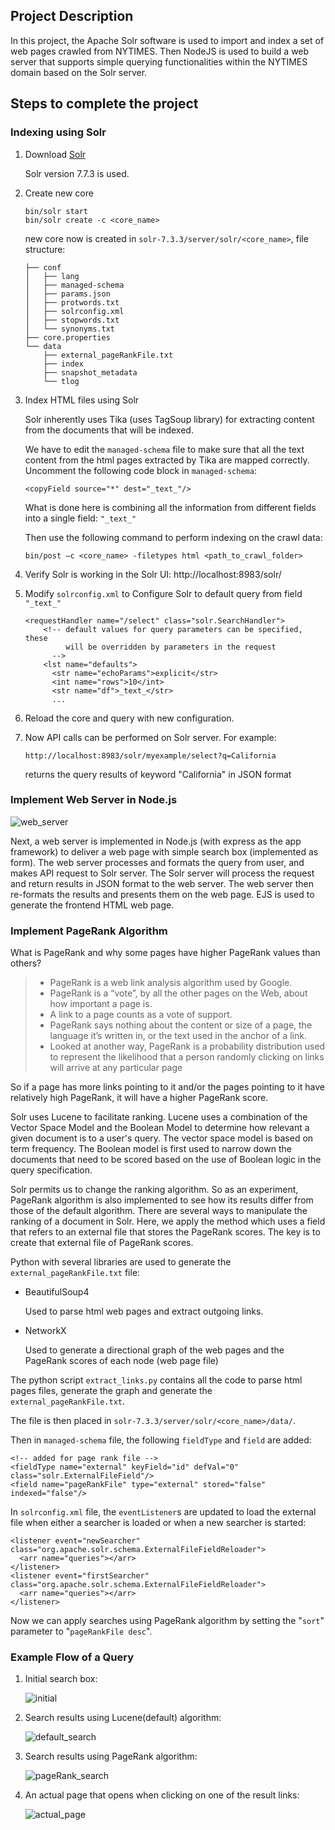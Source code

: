 ## Project Description

In this project, the Apache Solr software is used to import and index a set of web pages crawled from NYTIMES. Then NodeJS is used to build a web server that supports simple querying functionalities within the NYTIMES domain based on the Solr server.

## Steps to complete the project

### Indexing using Solr

1. Download [Solr](https://solr.apache.org/downloads.html)

   Solr version 7.7.3 is used.

2. Create new core

   ````
   bin/solr start
   bin/solr create -c <core_name>
   ````

   new core now is created in `solr-7.3.3/server/solr/<core_name>`, file structure:

   ```
   ├── conf
   │   ├── lang
   │   ├── managed-schema
   │   ├── params.json
   │   ├── protwords.txt
   │   ├── solrconfig.xml
   │   ├── stopwords.txt
   │   └── synonyms.txt
   ├── core.properties
   └── data
       ├── external_pageRankFile.txt
       ├── index
       ├── snapshot_metadata
       └── tlog
   
   ```

3. Index HTML files using Solr

   Solr inherently uses Tika (uses TagSoup library) for extracting content from the documents that will be indexed.

   We have to edit the `managed-schema` file to make sure that all the text content from the html pages extracted by Tika are mapped correctly.  Uncomment the following code block in `managed-schema`:

   ```
   <copyField source="*" dest="_text_"/>
   ```

   What is done here is combining all the information from different fields into a single field: `"_text_"`

   Then use the following command to perform indexing on the crawl data:

   ```
   bin/post –c <core_name> -filetypes html <path_to_crawl_folder>
   ```

4. Verify Solr is working in the Solr UI: http://localhost:8983/solr/

5. Modify `solrconfig.xml` to Configure Solr to default query from field `"_text_"`

   ```
   <requestHandler name="/select" class="solr.SearchHandler">
       <!-- default values for query parameters can be specified, these
            will be overridden by parameters in the request
         -->
       <lst name="defaults">
         <str name="echoParams">explicit</str>
         <int name="rows">10</int>
         <str name="df">_text_</str>
         ...
   ```

6. Reload the core and query with new configuration.

7. Now API calls can be performed on Solr server. For example: 

   ```
   http://localhost:8983/solr/myexample/select?q=California
   ```

   returns the query results of keyword "California" in JSON format



### Implement Web Server in Node.js

![web_server](imgs/web_server.png)

Next, a web server is implemented in Node.js (with express as the app framework) to deliver a web page with simple search box (implemented as form). The web server processes and formats the query from user, and makes API request to Solr server.  The Solr server will process the request and return results in JSON format to the web server. The web server then re-formats the results and presents them on the web page.  EJS is used to generate the frontend HTML web page. 



### Implement PageRank Algorithm

What is PageRank and why some pages have higher PageRank values than others? 

> * PageRank is a web link analysis algorithm used by Google.
> * PageRank is a “vote”, by all the other pages on the Web, about how important a page is.  
> * A link to a page counts as a vote of support.  
> * PageRank says nothing about the content or size of a page, the language it’s written in, or the text used in the anchor of a link.
> * Looked at another way, PageRank is a probability distribution used to represent the likelihood that a person randomly clicking on links will arrive at any particular page  

So if a page has more links pointing to it and/or the pages pointing to it have relatively high PageRank, it will have a higher PageRank score.

Solr uses Lucene to facilitate ranking. Lucene uses a combination of the Vector Space Model and the Boolean Model to determine how relevant a given document is to a user's query. The vector space model is based on term frequency. The Boolean model is first used to narrow down the documents that need to be scored based on the use of Boolean logic in the query specification.  

Solr permits us to change the ranking algorithm.  So as an experiment, PageRank algorithm is also implemented to see how its results differ from those of the default algorithm. There are several ways to manipulate the ranking of a document in Solr. Here, we apply the method which uses a field that refers to an external file that stores the PageRank scores. The key is to create that external file of PageRank scores.

Python with several libraries are used to generate the `external_pageRankFile.txt`  file:

* BeautifulSoup4

  Used to parse html web pages and extract outgoing links.

* NetworkX  

  Used to generate a directional graph of the web pages and the PageRank scores of each node (web page file)

The python script `extract_links.py` contains all the code to parse html pages files, generate the graph and generate the `external_pageRankFile.txt`.

The file is then placed in `solr-7.3.3/server/solr/<core_name>/data/`.

Then in `managed-schema` file, the following `fieldType` and `field` are added:

```
<!-- added for page rank file -->
<fieldType name="external" keyField="id" defVal="0" class="solr.ExternalFileField"/>
<field name="pageRankFile" type="external" stored="false" indexed="false"/>
```

In `solrconfig.xml` file, the `eventListener`s are updated to load the external file when either a searcher is loaded or when a new searcher is started:

    <listener event="newSearcher" class="org.apache.solr.schema.ExternalFileFieldReloader">
      <arr name="queries"></arr>
    </listener>
    <listener event="firstSearcher" class="org.apache.solr.schema.ExternalFileFieldReloader">
      <arr name="queries"></arr>
    </listener>

Now we can apply searches using PageRank algorithm by setting the "`sort`" parameter to "`pageRankFile desc`".



### Example Flow of a Query

1. Initial search box:

   ![initial](imgs/initial.png)

2. Search results using Lucene(default) algorithm:

   ![default_search](imgs/default_search.png)

3. Search results using PageRank algorithm:

   ![pageRank_search](imgs/pageRank_search.png)

4. An actual page that opens when clicking on one of the result links:

   ![actual_page](imgs/actual_page.png)
